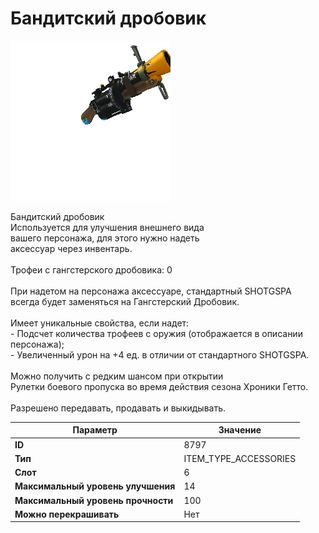 # Бандитский дробовик

![Item Image](../img/8797.webp?raw=true)

Бандитский дробовик<br>Используется для улучшения внешнего вида<br>вашего персонажа, для этого нужно надеть<br>аксессуар через инвентарь.<br><br>Трофеи с гангстерского дробовика: 0<br><br>При надетом на персонажа аксессуаре, стандартный SHOTGSPA<br>всегда будет заменяться на Гангстерский Дробовик.<br><br>Имеет уникальные свойства, если надет:<br> - Подсчет количества трофеев с оружия (отображается в описании персонажа);<br> - Увеличенный урон на +4 ед. в отличии от стандартного SHOTGSPA.<br><br>Можно получить с редким шансом при открытии <br>Рулетки боевого пропуска во время действия сезона Хроники Гетто.<br><br>Разрешено передавать, продавать и выкидывать.


| Параметр | Значение |
|----------|----------|
| **ID** | 8797 |
| **Тип** | ITEM_TYPE_ACCESSORIES |
| **Слот** | 6 |
| **Максимальный уровень улучшения** | 14 |
| **Максимальный уровень прочности** | 100 |
| **Можно перекрашивать** | Нет |

